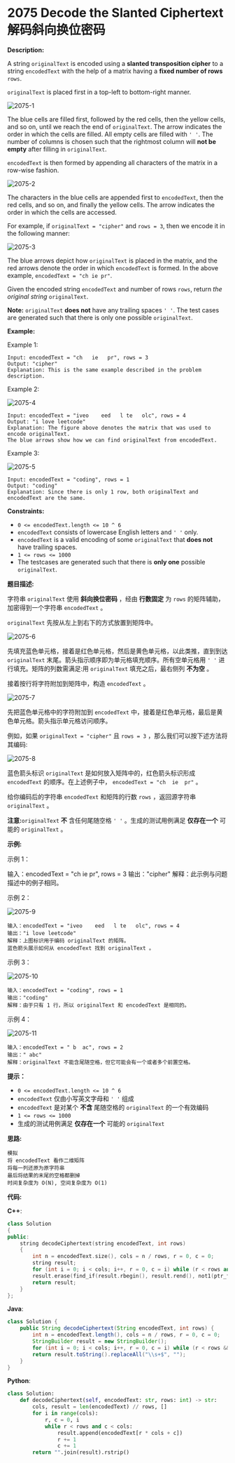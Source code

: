 # 2075 Decode the Slanted Ciphertext 解码斜向换位密码

__Description:__

A string `originalText` is encoded using a __slanted transposition cipher__ to a string `encodedText` with the help of a matrix having a __fixed number of rows__ `rows`.

`originalText` is placed first in a top-left to bottom-right manner.

![2075-1](https://assets.leetcode.com/uploads/2021/11/07/exa11.png)

The blue cells are filled first, followed by the red cells, then the yellow cells, and so on, until we reach the end of `originalText`. The arrow indicates the order in which the cells are filled. All empty cells are filled with `' '`. The number of columns is chosen such that the rightmost column will __not be empty__ after filling in `originalText`.

`encodedText` is then formed by appending all characters of the matrix in a row-wise fashion.

![2075-2](https://assets.leetcode.com/uploads/2021/11/07/exa12.png)

The characters in the blue cells are appended first to `encodedText`, then the red cells, and so on, and finally the yellow cells. The arrow indicates the order in which the cells are accessed.

For example, if `originalText = "cipher"` and `rows = 3`, then we encode it in the following manner:

![2075-3](https://assets.leetcode.com/uploads/2021/10/25/desc2.png)

The blue arrows depict how `originalText` is placed in the matrix, and the red arrows denote the order in which `encodedText` is formed. In the above example, `encodedText = "ch ie pr"`.

Given the encoded string `encodedText` and number of rows `rows`, return _the original string_ `originalText`.

__Note:__ `originalText` __does not__ have any trailing spaces `' '`. The test cases are generated such that there is only one possible `originalText`.

__Example:__

Example 1:

```text
Input: encodedText = "ch   ie   pr", rows = 3
Output: "cipher"
Explanation: This is the same example described in the problem description.
```

Example 2:

![2075-4](https://assets.leetcode.com/uploads/2021/10/26/exam1.png)

```text
Input: encodedText = "iveo    eed   l te   olc", rows = 4
Output: "i love leetcode"
Explanation: The figure above denotes the matrix that was used to encode originalText. 
The blue arrows show how we can find originalText from encodedText.
```

Example 3:

![2075-5](https://assets.leetcode.com/uploads/2021/10/26/eg2.png)

```text
Input: encodedText = "coding", rows = 1
Output: "coding"
Explanation: Since there is only 1 row, both originalText and encodedText are the same.
```

__Constraints:__

- `0 <= encodedText.length <= 10 ^ 6`
- `encodedText` consists of lowercase English letters and `' '` only.
- `encodedText` is a valid encoding of some `originalText` that __does not__ have trailing spaces.
- `1 <= rows <= 1000`
- The testcases are generated such that there is __only one__ possible `originalText`.

__题目描述:__

字符串 `originalText` 使用 __斜向换位密码__ ，经由 __行数固定__ 为 `rows` 的矩阵辅助，加密得到一个字符串 `encodedText` 。

`originalText` 先按从左上到右下的方式放置到矩阵中。

![2075-6](https://assets.leetcode.com/uploads/2021/11/07/exa11.png)

先填充蓝色单元格，接着是红色单元格，然后是黄色单元格，以此类推，直到到达 `originalText` 末尾。箭头指示顺序即为单元格填充顺序。所有空单元格用 `' '` 进行填充。矩阵的列数需满足:用 `originalText` 填充之后，最右侧列 __不为空__ 。

接着按行将字符附加到矩阵中，构造 `encodedText` 。

![2075-7](https://assets.leetcode.com/uploads/2021/11/07/exa12.png)

先把蓝色单元格中的字符附加到 `encodedText` 中，接着是红色单元格，最后是黄色单元格。箭头指示单元格访问顺序。

例如，如果 `originalText = "cipher"` 且 `rows = 3` ，那么我们可以按下述方法将其编码:

![2075-8](https://assets.leetcode.com/uploads/2021/10/25/desc2.png)

蓝色箭头标识 `originalText` 是如何放入矩阵中的，红色箭头标识形成 `encodedText` 的顺序。在上述例子中， `encodedText = "ch  ie  pr"` 。

给你编码后的字符串 `encodedText` 和矩阵的行数 `rows` ，返回源字符串 `originalText` 。

__注意:__`originalText` __不__ 含任何尾随空格 `' '` 。生成的测试用例满足 __仅存在一个__ 可能的 `originalText` 。

__示例:__

示例 1：

输入：encodedText = "ch   ie   pr", rows = 3
输出："cipher"
解释：此示例与问题描述中的例子相同。

示例 2：

![2075-9](https://assets.leetcode.com/uploads/2021/10/26/exam1.png)

```text
输入：encodedText = "iveo    eed   l te   olc", rows = 4
输出："i love leetcode"
解释：上图标识用于编码 originalText 的矩阵。 
蓝色箭头展示如何从 encodedText 找到 originalText 。
```

示例 3：

![2075-10](https://assets.leetcode.com/uploads/2021/10/26/eg2.png)

```text
输入：encodedText = "coding", rows = 1
输出："coding"
解释：由于只有 1 行，所以 originalText 和 encodedText 是相同的。
```

示例 4：

![2075-11](https://assets.leetcode.com/uploads/2021/10/26/exam3.png)

```text
输入：encodedText = " b  ac", rows = 2
输出：" abc"
解释：originalText 不能含尾随空格，但它可能会有一个或者多个前置空格。
```

__提示：__

- `0 <= encodedText.length <= 10 ^ 6`
- `encodedText` 仅由小写英文字母和 `' '` 组成
- `encodedText` 是对某个 __不含__ 尾随空格的 `originalText` 的一个有效编码
- `1 <= rows <= 1000`
- 生成的测试用例满足 __仅存在一个__ 可能的 `originalText`

__思路:__

```text
模拟
将 encodedText 看作二维矩阵
将每一列还原为原字符串
最后将结果的末尾的空格都删掉
时间复杂度为 O(N), 空间复杂度为 O(1)
```

__代码:__

__C++__:

```C++
class Solution 
{
public:
    string decodeCiphertext(string encodedText, int rows) 
    {
        int n = encodedText.size(), cols = n / rows, r = 0, c = 0;
        string result;
        for (int i = 0; i < cols; i++, r = 0, c = i) while (r < rows and c < cols) result += encodedText[r++ * cols + c++];
        result.erase(find_if(result.rbegin(), result.rend(), not1(ptr_fun<int, int>(isspace))).base(), result.end());
        return result;
    }
};
```

__Java__:

```Java
class Solution {
    public String decodeCiphertext(String encodedText, int rows) {
        int n = encodedText.length(), cols = n / rows, r = 0, c = 0;
        StringBuilder result = new StringBuilder();
        for (int i = 0; i < cols; i++, r = 0, c = i) while (r < rows && c < cols) result.append(encodedText.charAt(r++ * cols + c++));
        return result.toString().replaceAll("\\s+$", "");
    }
}
```

__Python__:

```Python
class Solution:
    def decodeCiphertext(self, encodedText: str, rows: int) -> str:
        cols, result = len(encodedText) // rows, []
        for i in range(cols):
            r, c = 0, i
            while r < rows and c < cols:
                result.append(encodedText[r * cols + c])
                r += 1
                c += 1
        return "".join(result).rstrip()
```

